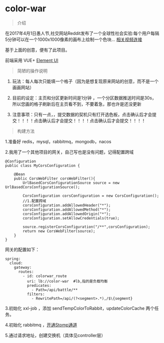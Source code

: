 # color-war
> 介绍

在2017年4月1日愚人节,社交网站Reddit发布了一个全球性社会实验:每个用户每隔5分钟可以在一个1000x1000像素的画布上绘制一个色块... [相关视频连接](https://www.bilibili.com/video/av71160863?from=search&seid=14889639180811676751&spm_id_from=333.337.0.0)

基于上面的创意，便有了此项目。

前端采用 VUE+ [Element UI](https://element.eleme.cn/#/zh-CN)

> 简陋的操作说明

1. 玩法：每人每次只能填一个格子（因为是想复现原来网站的创意，而不是一个画画网站）

2. 目前的设定：主页和分区更新时间是1分钟 ，一个分区数据推送时间是30s，所以您画的格子刷新后在主页看不到，不要着急，那也许是还没更新

3. 注意事项：只有一点，，提交数据的契机只有打开选色板，点击确认后才会提交！！！！点击确认后才会提交！！！！点击确认后才会提交！！！！

> 构建方法

1.准备好 redis，mysql，rabbitmq，mongodb，nacos

2.我用了一个其他项目的网关，自己写也是没有问题，记得配置跨域

```
@Configuration
public class MyCorsConfiguration {

    @Bean
    public CorsWebFilter corsWebFilter(){
        UrlBasedCorsConfigurationSource source = new UrlBasedCorsConfigurationSource();

        CorsConfiguration corsConfiguration = new CorsConfiguration();
        //1.配置跨域
        corsConfiguration.addAllowedHeader("*");
        corsConfiguration.addAllowedMethod("*");
        corsConfiguration.addAllowedOrigin("*");
        corsConfiguration.setAllowCredentials(true);

        source.registerCorsConfiguration("/**",corsConfiguration);
        return new CorsWebFilter(source);
    }
}
```
网关的配置如下：

```
spring:
  cloud:
    gateway:
      routes:
        - id: colorwar_route
          uri: lb://color-war  #lb,指的是负载均衡
          predicates:
            - Path=/api/battle/**
          filters:
            - RewritePath=/api/(?<segment>.*),/$\{segment}
```

3.初始化 xxl-job ，添加 sendTempColorToRabbit，updateColorCache 两个任务。

4.初始化 rabbitmq ，[开通Stomp通道](https://blog.csdn.net/weixin_40461281/article/details/81806921)

5.通过请求地址，创建交换机（具体见controller层）